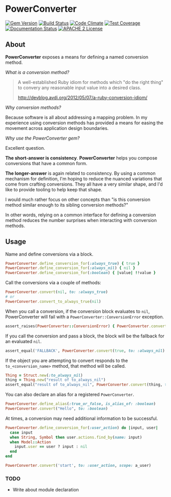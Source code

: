 # PowerConverter

[![Gem Version](https://badge.fury.io/rb/power_converter.svg)](http://badge.fury.io/rb/power_converter)
[![Build Status](https://travis-ci.org/jeremyf/power_converter.png?branch=master)](https://travis-ci.org/jeremyf/power_converter)
[![Code Climate](https://codeclimate.com/github/jeremyf/power_converter/badges/gpa.svg)](https://codeclimate.com/github/jeremyf/power_converter)
[![Test Coverage](https://codeclimate.com/github/jeremyf/power_converter/badges/coverage.svg)](https://codeclimate.com/github/jeremyf/power_converter)
[![Documentation Status](http://inch-ci.org/github/jeremyf/power_converter.svg?branch=master)](http://inch-ci.org/github/jeremyf/power_converter)
[![APACHE 2 License](http://img.shields.io/badge/APACHE2-license-blue.svg)](./LICENSE)

## About

**PowerConverter** exposes a means for defining a named conversion method.

*What is a conversion method?*

> A well-established Ruby idiom for methods which "do the right thing" to
> convery any reasonable input value into a desired class.
>
> http://devblog.avdi.org/2012/05/07/a-ruby-conversion-idiom/

*Why conversion methods?*

Because software is all about addressing a mapping problem. In my experience
using conversion methods has provided a means for easing the movement across
application design boundaries.

*Why use the PowerConverter gem?*

Excellent question.

**The short-answer is consistency**. **PowerConverter** helps you compose
conversions that have a common form.

**The longer-answer** is again related to consistency. By using a common
mechanism for definition, I'm hoping to reduce the nuanced variations that come
from crafting conversions. They all have a very similar shape, and I'd like to
provide tooling to help keep that shape.

I would much rather focus on other concepts than "is this conversion method
similar enough to its sibling conversion methods?"

In other words, relying on a common interface for defining a conversion method
reduces the number surprises when interacting with conversion methods.

## Usage

Name and define conversions via a block.

```ruby
PowerConverter.define_conversion_for(:always_true) { true }
PowerConverter.define_conversion_for(:always_nil) { nil }
PowerConverter.define_conversion_for(:boolean) { |value| !!value }
```

Call the conversions via a couple of methods:

```ruby
PowerConverter.convert(nil, to: :always_true)
# or
PowerConverter.convert_to_always_true(nil)
```

When you call a conversion, if the conversion block evaluates to `nil`, PowerConverter will fail with a `PowerConverter::ConversionError` exception.

```ruby
assert_raises(PowerConverter::ConversionError) { PowerConverter.convert(true, to: :always_nil) }
```

If you call the conversion and pass a block, the block will be the fallback for an evaluated `nil`.

```ruby
assert_equal('FALLBACK', PowerConverter.convert(true, to: :always_nil) { 'FALLBACK'} )
```

If the object you are attempting to convert responds to the `to_<conversion_name>` method, that method will be called.

```ruby
Thing = Struct.new(:to_always_nil)
thing = Thing.new("result of to_always_nil")
assert_equal("result of to_always_nil", PowerConverter.convert(thing, to: :always_nil))
```

You can also declare an alias for a registered `PowerConverter`.

```ruby
PowerConverter.define_alias(:true_or_false, is_alias_of: :boolean)
PowerConverter.convert("Hello", to: :boolean)
```

At times, a conversion may need additional information to be successful.

```ruby
PowerConverter.define_conversion_for(:user_action) do |input, user|
  case input
  when String, Symbol then user.actions.find_by(name: input)
  when Model::Action
    input.user == user ? input : nil
  end
end

PowerConverter.convert('start', to: :user_action, scope: a_user)
```

### TODO

* Write about module declaration
